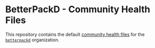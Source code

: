 # BetterPackD - Community Health Files

This repository contains the default [community health files](https://help.github.com/en/github/building-a-strong-community/creating-a-default-community-health-file) for the [`betterpackd`](https://github.com/betterpackd) organization.
